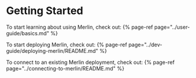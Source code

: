# Getting Started

To start learning about using Merlin, check out:
{% page-ref page="../user-guide/basics.md" %}

To start deploying Merlin, check out:
{% page-ref page="../dev-guide/deploying-merlin/README.md" %}

To connect to an existing Merlin deployment, check out:
{% page-ref page="../connecting-to-merlin/README.md" %}

<!-- TODO: -->
<!-- If you are already connected to a running Merlin deployment, then have a look at our [example tutorials](../../examples). -->
